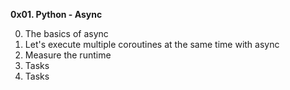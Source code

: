 **0x01. Python - Async**

0. The basics of async
1. Let's execute multiple coroutines at the same time with async
2. Measure the runtime
3. Tasks
4. Tasks